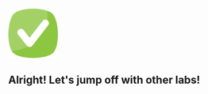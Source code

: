 <br>

<img src="./assets/done.png" alt="drawing" width="100"/> 

<br>

## Alright! Let's jump off with other labs!